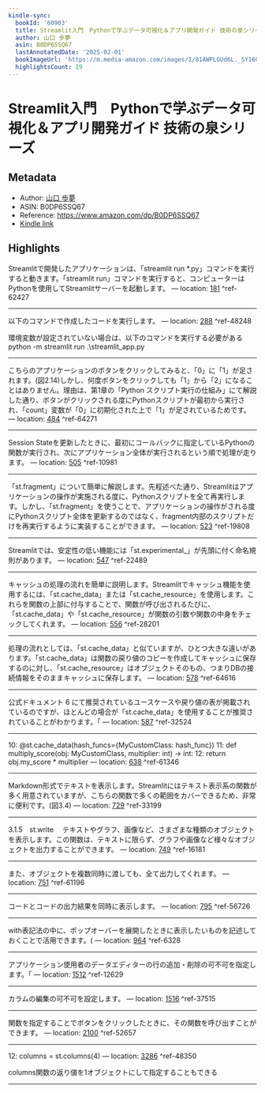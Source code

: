 ```yaml
---
kindle-sync:
  bookId: '60903'
  title: Streamlit入門　Pythonで学ぶデータ可視化＆アプリ開発ガイド 技術の泉シリーズ
  author: 山口 歩夢
  asin: B0DP6SSQ67
  lastAnnotatedDate: '2025-02-01'
  bookImageUrl: 'https://m.media-amazon.com/images/I/81AWPLGUd6L._SY160.jpg'
  highlightsCount: 19
---
```

# Streamlit入門　Pythonで学ぶデータ可視化＆アプリ開発ガイド 技術の泉シリーズ
## Metadata
* Author: [山口 歩夢](https://www.amazon.comundefined)
* ASIN: B0DP6SSQ67
* Reference: https://www.amazon.com/dp/B0DP6SSQ67
* [Kindle link](kindle://book?action=open&asin=B0DP6SSQ67)

## Highlights
Streamlitで開発したアプリケーションは、「streamlit run *.py」コマンドを実行すると動きます。「streamlit run」コマンドを実行すると、コンピューターはPythonを使用してStreamlitサーバーを起動します。 — location: [181](kindle://book?action=open&asin=B0DP6SSQ67&location=181) ^ref-62427

---
以下のコマンドで作成したコードを実行します。 — location: [288](kindle://book?action=open&asin=B0DP6SSQ67&location=288) ^ref-48248

環境変数が設定されていない場合は、以下のコマンドを実行する必要がある
python -m streamlit run .\streamlit_app.py

---
こちらのアプリケーションのボタンをクリックしてみると、「0」に「1」が足されます。(図2.14)しかし、何度ボタンをクリックしても「1」から「2」になることはありません。理由は、第1章の「Python スクリプト実行の仕組み」にて解説した通り、ボタンがクリックされる度にPythonスクリプトが最初から実行され、「count」変数が「0」に初期化された上で「1」が足されているためです。 — location: [484](kindle://book?action=open&asin=B0DP6SSQ67&location=484) ^ref-64271

---
Session Stateを更新したときに、最初にコールバックに指定しているPythonの関数が実行され、次にアプリケーション全体が実行されるという順で処理が走ります。 — location: [505](kindle://book?action=open&asin=B0DP6SSQ67&location=505) ^ref-10981

---
「st.fragment」について簡単に解説します。先程述べた通り、Streamlitはアプリケーションの操作が実施される度に、Pythonスクリプトを全て再実行します。しかし、「st.fragment」を使うことで、アプリケーションの操作がされる度にPythonスクリプト全体を更新するのではなく、fragment内部のスクリプトだけを再実行するように実装することができます。 — location: [523](kindle://book?action=open&asin=B0DP6SSQ67&location=523) ^ref-19808

---
Streamlitでは、安定性の低い機能には「st.experimental_」が先頭に付く命名規則があります。 — location: [547](kindle://book?action=open&asin=B0DP6SSQ67&location=547) ^ref-22489

---
キャッシュの処理の流れを簡単に説明します。Streamlitでキャッシュ機能を使用するには、「st.cache_data」または「st.cache_resource」を使用します。これらを関数の上部に付与することで、関数が呼び出されるたびに、「st.cache_data」や「st.cache_resource」が関数の引数や関数の中身をチェックしてくれます。 — location: [556](kindle://book?action=open&asin=B0DP6SSQ67&location=556) ^ref-28201

---
処理の流れとしては、「st.cache_data」と似ていますが、ひとつ大きな違いがあります。「st.cache_data」は関数の戻り値のコピーを作成してキャッシュに保存するのに対し、「st.cache_resource」はオブジェクトそのもの、つまりDBの接続情報をそのままキャッシュに保存します。 — location: [578](kindle://book?action=open&asin=B0DP6SSQ67&location=578) ^ref-64616

---
公式ドキュメント 6 にて推奨されているユースケースや戻り値の表が掲載されているのですが、ほとんどの場合が「st.cache_data」を使用することが推奨されていることがわかります。「 — location: [587](kindle://book?action=open&asin=B0DP6SSQ67&location=587) ^ref-32524

---
10: @st.cache_data(hash_funcs={MyCustomClass: hash_func}) 11: def multiply_score(obj: MyCustomClass, multiplier: int) -> int: 12: return obj.my_score * multiplier — location: [638](kindle://book?action=open&asin=B0DP6SSQ67&location=638) ^ref-61346

---
Markdown形式でテキストを表示します。Streamlitにはテキスト表示系の関数が多く用意されていますが、こちらの関数で多くの範囲をカバーできるため、非常に便利です。(図3.4) — location: [729](kindle://book?action=open&asin=B0DP6SSQ67&location=729) ^ref-33199

---
3.1.5　st.write 　テキストやグラフ、画像など、さまざまな種類のオブジェクトを表示します。この関数は、テキストに限らず、グラフや画像など様々なオブジェクトを出力することができます。 — location: [749](kindle://book?action=open&asin=B0DP6SSQ67&location=749) ^ref-16181

---
また、オブジェクトを複数同時に渡しても、全て出力してくれます。 — location: [751](kindle://book?action=open&asin=B0DP6SSQ67&location=751) ^ref-61196

---
コードとコードの出力結果を同時に表示します。 — location: [795](kindle://book?action=open&asin=B0DP6SSQ67&location=795) ^ref-56726

---
with表記法の中に、ポップオーバーを展開したときに表示したいものを記述しておくことで活用できます。( — location: [964](kindle://book?action=open&asin=B0DP6SSQ67&location=964) ^ref-6328

---
アプリケーション使用者のデータエディターの行の追加・削除の可不可を指定します。「 — location: [1512](kindle://book?action=open&asin=B0DP6SSQ67&location=1512) ^ref-12629

---
カラムの編集の可不可を設定します。 — location: [1516](kindle://book?action=open&asin=B0DP6SSQ67&location=1516) ^ref-37515

---
関数を指定することでボタンをクリックしたときに、その関数を呼び出すことができます。 — location: [2100](kindle://book?action=open&asin=B0DP6SSQ67&location=2100) ^ref-52657

---
12: columns = st.columns(4) — location: [3286](kindle://book?action=open&asin=B0DP6SSQ67&location=3286) ^ref-48350

columns関数の返り値を1オブジェクトにして指定することもできる

---

